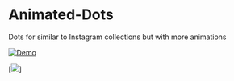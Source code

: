 # Animated-Dots
Dots for similar to Instagram collections but with more animations


[![Demo](https://share.gifyoutube.com/fFie5JuB88M.gif)](https://www.youtube.com/watch?v=fFie5JuB88M)

[<img src="https://img.youtube.com/vi/fFie5JuB88M/maxresdefault.jpg">]
